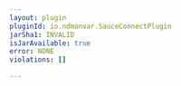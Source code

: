 ```yaml
---
layout: plugin
pluginId: io.ndmanvar.SauceConnectPlugin
jarSha1: INVALID
isJarAvailable: true
error: NONE
violations: []

---
```

